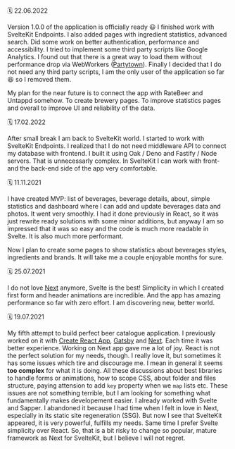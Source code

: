 🗓️ 22.06.2022

Version 1.0.0 of the application is officially ready 😃 I finished work with SvelteKit Endpoints. I also added pages with ingredient statistics, advanced search. Did some work on better authentication, performance and accessibility. I tried to implement some third party scripts like Google Analytics. I found out that there is a great way to load them without performance drop via WebWorkers ([Partytown](https://partytown.builder.io/)). Finally I decided that I do not need any third party scripts, I am the only user of the application so far 😆 so I removed them.

My plan for the near future is to connect the app with RateBeer and Untappd somehow. To create brewery pages. To improve statistics pages and overall to improve UI and reliability of the data.

🗓️ 17.02.2022

After small break I am back to SvelteKit world. I started to work with SvelteKit Endpoints. I realized that I do not need middleware API to connect my database with frontend. I built it using Oak / Deno and Fastify / Node servers. That is unnecessarly complex. In SvelteKit I can work with front- and the back-end side of the app very comfortable.

🗓️ 11.11.2021

I have created MVP: list of beverages, beverage details, about, simple statistics and dashboard where I can add and update beverages data and photos. It went very smoothly. I had it done previously in React, so it was just rewrite ready solutions with some minor additions, but anyway I am so impressed that it was so easy and the code is much more readable in Svelte. It is also much more performant.

Now I plan to create some pages to show statistics about beverages styles, ingredients and brands. It will take me a couple enjoyable months for sure.

🗓️ 25.07.2021

I do not love [Next](https://nextjs.org/) anymore, Svelte is the best! Simplicity in which I created first form and header animations are incredible. And the app has amazing performance so far with zero effort. I am discovering new, better world.

🗓️ 19.07.2021

My fifth attempt to build perfect beer catalogue application. I previously worked on it with [Create React App](https://create-react-app.dev/), [Gatsby](https://www.gatsbyjs.com/) and [Next](https://nextjs.org/). Each time it was better experience. Working on Next app gave me a lot of joy. React is not the perfect solution for my needs, though. I really love it, but sometimes it has some issues which tire and discourage me. I mean in general it seems **too complex** for what it is doing. All these discussions about best libraries to handle forms or animations, how to scope CSS, about folder and files structure, paying attension to add `key` property when we `map` lists etc. These issues are not something terrible, but I am looking for something what fundamentally makes developement easier. I already worked with Svelte and Sapper. I abandoned it because I had time when I felt in love in Next, especially in its static site regeneration (SSG). But now I see that SvelteKit appeared, it is very powerful, fulfills my needs. Same time I prefer Svelte simplicity over React. So, that is a bit risky to change so popular, mature framework as Next for SvelteKit, but I believe I will not regret.
